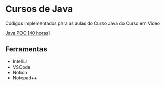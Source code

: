 # Cursos de Java
Códigos implementados para as aulas do Curso Java do Curso em Vídeo <br>

[Java POO [40 horas]](https://www.cursoemvideo.com/curso/java-poo/) <br>

## Ferramentas
- IntelliJ
- VSCode
- Notion
- Notepad++
